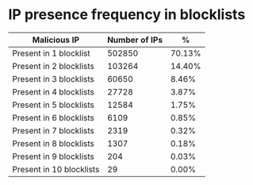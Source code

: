 # IP presence frequency in blocklists
| Malicious IP | Number of IPs | % |
|----|----|----|
| Present in 1 blocklist | 502850 | 70.13% |
| Present in 2 blocklists | 103264 | 14.40% |
| Present in 3 blocklists | 60650 | 8.46% |
| Present in 4 blocklists | 27728 | 3.87% |
| Present in 5 blocklists | 12584 | 1.75% |
| Present in 6 blocklists | 6109 | 0.85% |
| Present in 7 blocklists | 2319 | 0.32% |
| Present in 8 blocklists | 1307 | 0.18% |
| Present in 9 blocklists | 204 | 0.03% |
| Present in 10 blocklists | 29 | 0.00% |
